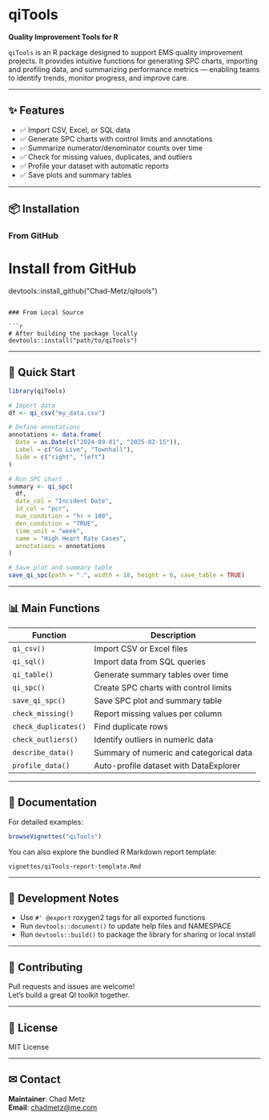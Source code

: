 
# qiTools

**Quality Improvement Tools for R**

`qiTools` is an R package designed to support EMS quality improvement projects. It provides intuitive functions for generating SPC charts, importing and profiling data, and summarizing performance metrics — enabling teams to identify trends, monitor progress, and improve care.

---

## ✨ Features

- ✅ Import CSV, Excel, or SQL data  
- ✅ Generate SPC charts with control limits and annotations  
- ✅ Summarize numerator/denominator counts over time  
- ✅ Check for missing values, duplicates, and outliers  
- ✅ Profile your dataset with automatic reports  
- ✅ Save plots and summary tables  

---

## 📦 Installation

### From GitHub 

# Install from GitHub
devtools::install_github("Chad-Metz/qitools")
```

### From Local Source

```r
# After building the package locally
devtools::install("path/to/qiTools")
```

---

## 🚀 Quick Start

```r
library(qiTools)

# Import data
df <- qi_csv("my_data.csv")

# Define annotations
annotations <- data.frame(
  Date = as.Date(c("2024-09-01", "2025-02-15")),
  Label = c("Go Live", "Townhall"),
  Side = c("right", "left")
)

# Run SPC chart
summary <- qi_spc(
  df,
  date_col = "Incident Date",
  id_col = "pcr",
  num_condition = "hr > 100",
  den_condition = "TRUE",
  time_unit = "week",
  name = "High Heart Rate Cases",
  annotations = annotations
)

# Save plot and summary table
save_qi_spc(path = ".", width = 18, height = 6, save_table = TRUE)
```

---

## 📊 Main Functions

| Function            | Description                                |
|---------------------|--------------------------------------------|
| `qi_csv()`          | Import CSV or Excel files                  |
| `qi_sql()`          | Import data from SQL queries               |
| `qi_table()`        | Generate summary tables over time          |
| `qi_spc()`          | Create SPC charts with control limits      |
| `save_qi_spc()`     | Save SPC plot and summary table            |
| `check_missing()`   | Report missing values per column           |
| `check_duplicates()`| Find duplicate rows                        |
| `check_outliers()`  | Identify outliers in numeric data          |
| `describe_data()`   | Summary of numeric and categorical data    |
| `profile_data()`    | Auto-profile dataset with DataExplorer     |

---

## 📑 Documentation

For detailed examples:

```r
browseVignettes("qiTools")
```

You can also explore the bundled R Markdown report template:

```
vignettes/qiTools-report-template.Rmd
```

---

## 🔧 Development Notes

- Use `#' @export` roxygen2 tags for all exported functions  
- Run `devtools::document()` to update help files and NAMESPACE  
- Run `devtools::build()` to package the library for sharing or local install  

---

## 🤝 Contributing

Pull requests and issues are welcome!  
Let’s build a great QI toolkit together.

---

## 📜 License

MIT License

---

## ✉ Contact

**Maintainer**: Chad Metz  
**Email**: chadmetz@me.com
